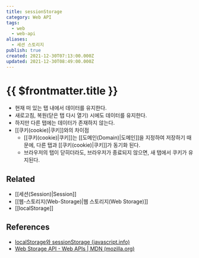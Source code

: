 ```yaml
---
title: sessionStorage
category: Web API
tags:
  - web
  - web-api
aliases:
  - 세션 스토리지
publish: true
created: 2021-12-30T07:13:00.000Z
updated: 2021-12-30T08:49:00.000Z
---
```


# {{ $frontmatter.title }}

- 현재 떠 있는 탭 내에서 데이터를 유지한다.
- 새로고침, 복원(닫은 탭 다시 열기) 시에도 데이터를 유지한다.
- 하지만 다른 탭에는 데이터가 존재하지 않는다.
- [[쿠키(cookie)|쿠키]]와의 차이점
  - [[쿠키(cookie)|쿠키]]는 [[도메인(Domain)|도메인]]을 지정하여 저장하기 때문에, 다른 탭과 [[쿠키(cookie)|쿠키]]가 동기화 된다.
  - 브라우저의 탭이 닫히더라도, 브라우저가 종료되지 않으면, 새 탭에서 쿠키가 유지된다.

## Related

- [[세션(Session)|Session]]
- [[웹-스토리지(Web-Storage)|웹 스토리지(Web Storage)]]
- [[localStorage]]

## References

- [localStorage와 sessionStorage (javascript.info)](https://ko.javascript.info/localstorage)
- [Web Storage API - Web APIs | MDN (mozilla.org)](https://developer.mozilla.org/en-US/docs/Web/API/Web_Storage_API)
